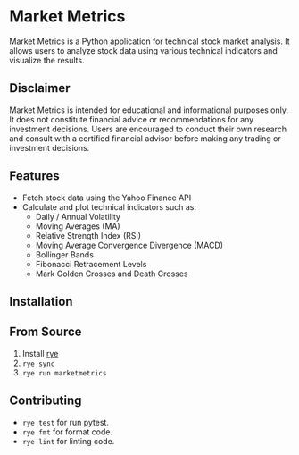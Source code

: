 # Market Metrics

Market Metrics is a Python application for technical stock market analysis. It allows users to analyze stock data using various technical indicators and visualize the results.

## Disclaimer

Market Metrics is intended for educational and informational purposes only. It does not constitute financial advice or recommendations for any investment decisions. Users are encouraged to conduct their own research and consult with a certified financial advisor before making any trading or investment decisions.

## Features

- Fetch stock data using the Yahoo Finance API
- Calculate and plot technical indicators such as:
  - Daily / Annual Volatility
  - Moving Averages (MA)
  - Relative Strength Index (RSI)
  - Moving Average Convergence Divergence (MACD)
  - Bollinger Bands
  - Fibonacci Retracement Levels
  - Mark Golden Crosses and Death Crosses

## Installation

## From Source

1. Install [rye](https://rye.astral.sh/guide/installation/)
2. `rye sync`
3. `rye run marketmetrics`

## Contributing

- `rye test` for run pytest.
- `rye fmt` for format code.
- `rye lint` for linting code.
